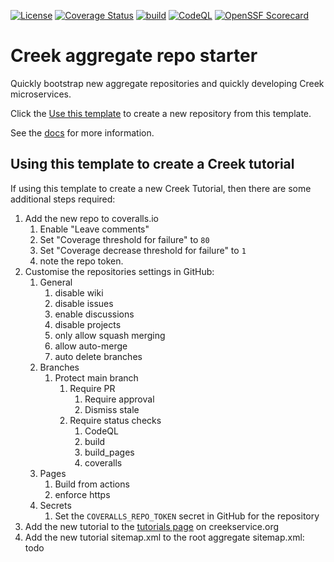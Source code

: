 [![License](https://img.shields.io/badge/License-Apache%202.0-blue.svg)](https://opensource.org/licenses/Apache-2.0)
[![Coverage Status](https://coveralls.io/repos/github/creek-service/aggregate-template/badge.svg?branch=main)](https://coveralls.io/github/creek-service/aggregate-template?branch=main)
[![build](https://github.com/creek-service/aggregate-template/actions/workflows/build.yml/badge.svg)](https://github.com/creek-service/aggregate-template/actions/workflows/build.yml)
[![CodeQL](https://github.com/creek-service/aggregate-template/actions/workflows/codeql.yml/badge.svg)](https://github.com/creek-service/aggregate-template/actions/workflows/codeql.yml)
[![OpenSSF Scorecard](https://api.securityscorecards.dev/projects/github.com/creek-service/aggregate-template/badge)](https://api.securityscorecards.dev/projects/github.com/creek-service/aggregate-template) <!--- init:remove --->

# Creek aggregate repo starter

Quickly bootstrap new aggregate repositories and quickly developing Creek microservices.

Click the [Use this template][useThisTemplate] to create a new repository from this template.

See the [docs](https://www.creekservice.org/aggregate-template) for more information.

## Using this template to create a Creek tutorial

If using this template to create a new Creek Tutorial, then there are some additional steps required:

1. Add the new repo to coveralls.io
   1. Enable "Leave comments"
   2. Set "Coverage threshold for failure" to `80`
   3. Set "Coverage decrease threshold for failure" to `1`
   4. note the repo token.
2. Customise the repositories settings in GitHub:
   1. General
        1. disable wiki
        2. disable issues
        3. enable discussions
        4. disable projects 
        5. only allow squash merging
        6. allow auto-merge
        7. auto delete branches
   2. Branches
       1. Protect main branch
           1. Require PR
               1. Require approval
               2. Dismiss stale
           2. Require status checks
               1. CodeQL
               2. build
               3. build_pages
               4. coveralls
   3. Pages
       1. Build from actions
       2. enforce https
   4. Secrets
       1. Set the `COVERALLS_REPO_TOKEN` secret in GitHub for the repository
3. Add the new tutorial to the [tutorials page][tutorials] on creekservice.org
4. Add the new tutorial sitemap.xml to the root aggregate sitemap.xml: todo

[useThisTemplate]: https://github.com/creek-service/aggregate-template/generate
[tutorials]: https://github.com/creek-service/creek-service.github.io/blob/main/_pages/tutorials.md
